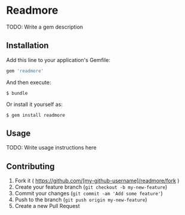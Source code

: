 # Readmore

TODO: Write a gem description

## Installation

Add this line to your application's Gemfile:

```ruby
gem 'readmore'
```

And then execute:

    $ bundle

Or install it yourself as:

    $ gem install readmore

## Usage

TODO: Write usage instructions here

## Contributing

1. Fork it ( https://github.com/[my-github-username]/readmore/fork )
2. Create your feature branch (`git checkout -b my-new-feature`)
3. Commit your changes (`git commit -am 'Add some feature'`)
4. Push to the branch (`git push origin my-new-feature`)
5. Create a new Pull Request
